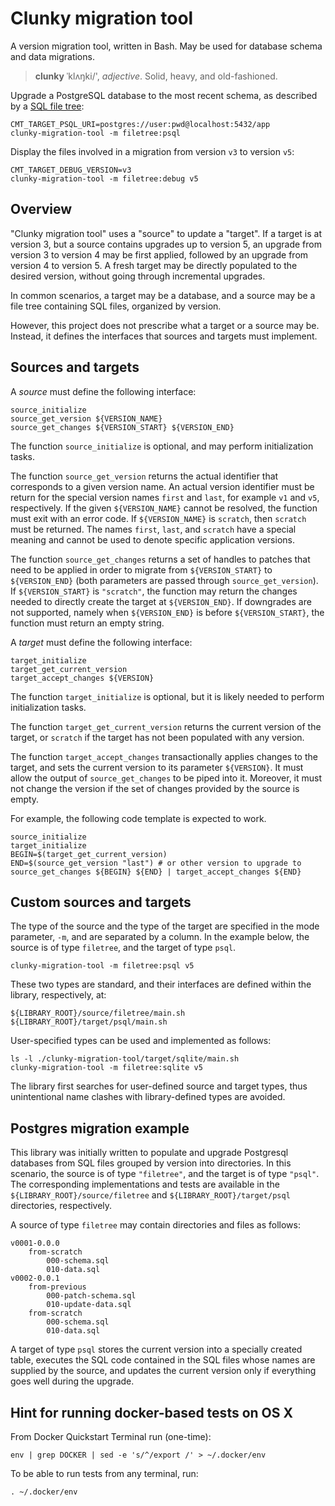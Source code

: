 Clunky migration tool
=====================

A version migration tool, written in Bash. May be used for database schema and data migrations.

> **clunky** ˈklʌŋki/', *adjective*. Solid, heavy, and old-fashioned.

Upgrade a PostgreSQL database to the most recent schema, as described by a [SQL file tree](../master/bin/source/filetree/README.md):

    CMT_TARGET_PSQL_URI=postgres://user:pwd@localhost:5432/app
    clunky-migration-tool -m filetree:psql

Display the files involved in a migration from version `v3` to version `v5`:

    CMT_TARGET_DEBUG_VERSION=v3
    clunky-migration-tool -m filetree:debug v5

Overview
--------

"Clunky migration tool" uses a "source" to update a "target". If a target is at version 3, but a source contains
upgrades up to version 5, an upgrade from version 3 to version 4 may be first applied, followed by
an upgrade from version 4 to version 5. A fresh target may be directly populated to the desired version, without
going through incremental upgrades.

In common scenarios, a target may be a database, and a source may be a file tree containing SQL files, organized
by version.

However, this project does not prescribe what a target or a source may be. Instead, it defines the interfaces that
sources and targets must implement.

Sources and targets
-------------------

A *source* must define the following interface:

    source_initialize
    source_get_version ${VERSION_NAME}
    source_get_changes ${VERSION_START} ${VERSION_END}

The function `source_initialize` is optional, and may perform initialization tasks.

The function `source_get_version` returns the actual identifier that corresponds to a given version name.
An actual version identifier must be return for the special version names `first` and `last`, for example `v1` and `v5`,
respectively.
If the given `${VERSION_NAME}` cannot be resolved, the function must exit with an error code. If `${VERSION_NAME}`
is `scratch`, then `scratch` must be returned. The names `first`, `last`, and `scratch` have a special meaning
and cannot be used to denote specific application versions.

The function `source_get_changes` returns a set of handles to patches that need to be applied in order to migrate
from `${VERSION_START}` to `${VERSION_END}` (both parameters are passed through `source_get_version`).
If `${VERSION_START}` is `"scratch"`, the function may return the changes needed to directly create the
target at `${VERSION_END}`. If downgrades are not supported, namely when `${VERSION_END}` is before `${VERSION_START}`,
the function must return an empty string.

A *target* must define the following interface:

    target_initialize
    target_get_current_version
    target_accept_changes ${VERSION}

The function `target_initialize` is optional, but it is likely needed to perform initialization tasks.

The function `target_get_current_version` returns the current version of the target, or `scratch` if the
target has not been populated with any version.

The function `target_accept_changes` transactionally applies changes to the target, and sets the
current version to its parameter `${VERSION}`. It must allow the output of `source_get_changes` to be piped
into it. Moreover, it must not change the version if the set of changes provided by the source is empty.

For example, the following code template is expected to work.

    source_initialize
    target_initialize
    BEGIN=$(target_get_current_version)
    END=$(source_get_version "last") # or other version to upgrade to
    source_get_changes ${BEGIN} ${END} | target_accept_changes ${END}

Custom sources and targets
--------------------------

The type of the source and the type of the target are specified in the mode parameter, `-m`, and are separated by a
column. In the example below, the source is of type `filetree`, and the target of type `psql`.

    clunky-migration-tool -m filetree:psql v5

These two types are standard, and their interfaces are defined within the library, respectively, at:

    ${LIBRARY_ROOT}/source/filetree/main.sh
    ${LIBRARY_ROOT}/target/psql/main.sh

User-specified types can be used and implemented as follows:

    ls -l ./clunky-migration-tool/target/sqlite/main.sh
    clunky-migration-tool -m filetree:sqlite v5

The library first searches for user-defined source and target types, thus unintentional name clashes with
library-defined types are avoided.

Postgres migration example
--------------------------

This library was initially written to populate and upgrade Postgresql databases from SQL files grouped
by version into directories. In this scenario, the source is of type `"filetree"`, and the target is
of type `"psql"`. The corresponding implementations and tests are available in the `${LIBRARY_ROOT}/source/filetree` and
`${LIBRARY_ROOT}/target/psql` directories, respectively.

A source of type `filetree` may contain directories and files as follows:

    v0001-0.0.0
        from-scratch
            000-schema.sql
            010-data.sql
    v0002-0.0.1
        from-previous
            000-patch-schema.sql
            010-update-data.sql
        from-scratch
            000-schema.sql
            010-data.sql

A target of type `psql` stores the current version into a specially created table, executes the SQL code
contained in the SQL files whose names are supplied by the source, and updates the current version only if everything
goes well during the upgrade.

Hint for running docker-based tests on OS X
-------------------------------------------

From Docker Quickstart Terminal run (one-time):

    env | grep DOCKER | sed -e 's/^/export /' > ~/.docker/env

To be able to run tests from any terminal, run:

    . ~/.docker/env

